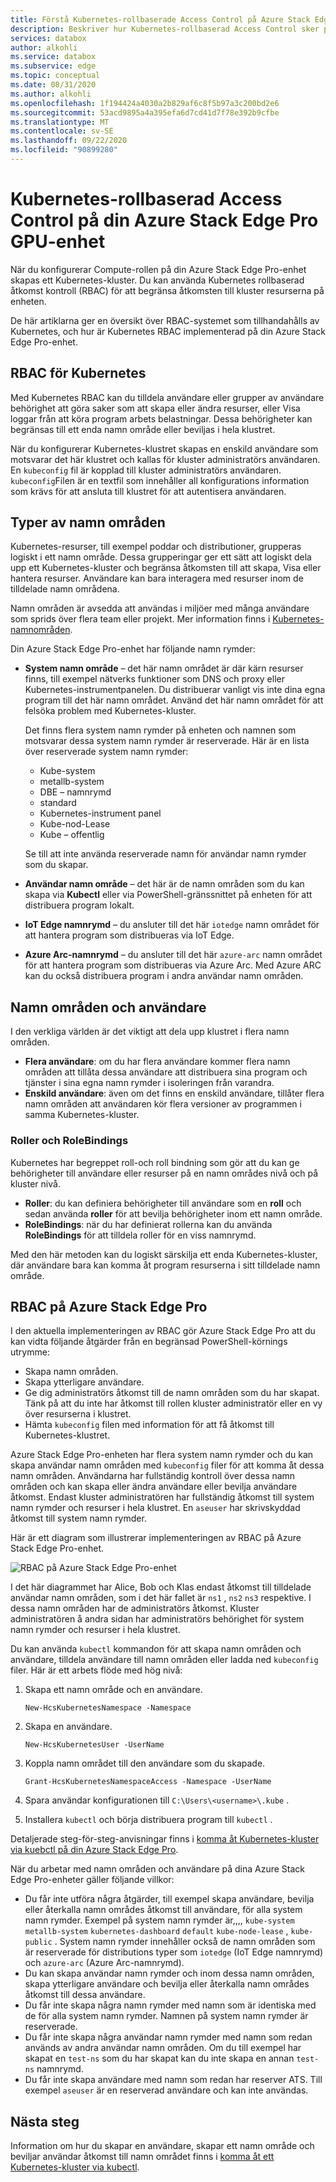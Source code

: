 ```yaml
---
title: Förstå Kubernetes-rollbaserade Access Control på Azure Stack Edge Pro-enhet | Microsoft Docs
description: Beskriver hur Kubernetes-rollbaserad Access Control sker på en Azure Stack Edge Pro-enhet.
services: databox
author: alkohli
ms.service: databox
ms.subservice: edge
ms.topic: conceptual
ms.date: 08/31/2020
ms.author: alkohli
ms.openlocfilehash: 1f194424a4030a2b829af6c8f5b97a3c200bd2e6
ms.sourcegitcommit: 53acd9895a4a395efa6d7cd41d7f78e392b9cfbe
ms.translationtype: MT
ms.contentlocale: sv-SE
ms.lasthandoff: 09/22/2020
ms.locfileid: "90899280"
---
```

# <a name="kubernetes-role-based-access-control-on-your-azure-stack-edge-pro-gpu-device"></a>Kubernetes-rollbaserad Access Control på din Azure Stack Edge Pro GPU-enhet


När du konfigurerar Compute-rollen på din Azure Stack Edge Pro-enhet skapas ett Kubernetes-kluster. Du kan använda Kubernetes rollbaserad åtkomst kontroll (RBAC) för att begränsa åtkomsten till kluster resurserna på enheten.

De här artiklarna ger en översikt över RBAC-systemet som tillhandahålls av Kubernetes, och hur är Kubernetes RBAC implementerad på din Azure Stack Edge Pro-enhet. 

## <a name="rbac-for-kubernetes"></a>RBAC för Kubernetes

Med Kubernetes RBAC kan du tilldela användare eller grupper av användare behörighet att göra saker som att skapa eller ändra resurser, eller Visa loggar från att köra program arbets belastningar. Dessa behörigheter kan begränsas till ett enda namn område eller beviljas i hela klustret. 

När du konfigurerar Kubernetes-klustret skapas en enskild användare som motsvarar det här klustret och kallas för kluster administratörs användaren.  En `kubeconfig` fil är kopplad till kluster administratörs användaren. `kubeconfig`Filen är en textfil som innehåller all konfigurations information som krävs för att ansluta till klustret för att autentisera användaren.

## <a name="namespaces-types"></a>Typer av namn områden

Kubernetes-resurser, till exempel poddar och distributioner, grupperas logiskt i ett namn område. Dessa grupperingar ger ett sätt att logiskt dela upp ett Kubernetes-kluster och begränsa åtkomsten till att skapa, Visa eller hantera resurser. Användare kan bara interagera med resurser inom de tilldelade namn områdena.

Namn områden är avsedda att användas i miljöer med många användare som sprids över flera team eller projekt. Mer information finns i [Kubernetes-namnområden](https://kubernetes.io/docs/concepts/overview/working-with-objects/namespaces/).

Din Azure Stack Edge Pro-enhet har följande namn rymder:

- **System namn område** – det här namn området är där kärn resurser finns, till exempel nätverks funktioner som DNS och proxy eller Kubernetes-instrumentpanelen. Du distribuerar vanligt vis inte dina egna program till det här namn området. Använd det här namn området för att felsöka problem med Kubernetes-kluster. 

    Det finns flera system namn rymder på enheten och namnen som motsvarar dessa system namn rymder är reserverade. Här är en lista över reserverade system namn rymder: 
    - Kube-system
    - metallb-system
    - DBE – namnrymd
    - standard
    - Kubernetes-instrument panel
    - Kube-nod-Lease
    - Kube – offentlig


    Se till att inte använda reserverade namn för användar namn rymder som du skapar. 
<!--- **default namespace** - This namespace is where pods and deployments are created by default when none is provided and you have admin access to this namespace. When you interact with the Kubernetes API, such as with `kubectl get pods`, the default namespace is used when none is specified.-->

- **Användar namn område** – det här är de namn områden som du kan skapa via **Kubectl** eller via PowerShell-gränssnittet på enheten för att distribuera program lokalt.
 
- **IoT Edge namnrymd** – du ansluter till det här `iotedge` namn området för att hantera program som distribueras via IoT Edge.

- **Azure Arc-namnrymd** – du ansluter till det här `azure-arc` namn området för att hantera program som distribueras via Azure Arc. Med Azure ARC kan du också distribuera program i andra användar namn områden. 

## <a name="namespaces-and-users"></a>Namn områden och användare

I den verkliga världen är det viktigt att dela upp klustret i flera namn områden. 

- **Flera användare**: om du har flera användare kommer flera namn områden att tillåta dessa användare att distribuera sina program och tjänster i sina egna namn rymder i isoleringen från varandra. 
- **Enskild användare**: även om det finns en enskild användare, tillåter flera namn områden att användaren kör flera versioner av programmen i samma Kubernetes-kluster.

### <a name="roles-and-rolebindings"></a>Roller och RoleBindings

Kubernetes har begreppet roll-och roll bindning som gör att du kan ge behörigheter till användare eller resurser på en namn områdes nivå och på kluster nivå. 

- **Roller**: du kan definiera behörigheter till användare som en **roll** och sedan använda **roller** för att bevilja behörigheter inom ett namn område. 
- **RoleBindings**: när du har definierat rollerna kan du använda **RoleBindings** för att tilldela roller för en viss namnrymd. 

Med den här metoden kan du logiskt särskilja ett enda Kubernetes-kluster, där användare bara kan komma åt program resurserna i sitt tilldelade namn område. 

## <a name="rbac-on-azure-stack-edge-pro"></a>RBAC på Azure Stack Edge Pro

I den aktuella implementeringen av RBAC gör Azure Stack Edge Pro att du kan vidta följande åtgärder från en begränsad PowerShell-körnings utrymme:

- Skapa namn områden.  
- Skapa ytterligare användare.
- Ge dig administratörs åtkomst till de namn områden som du har skapat. Tänk på att du inte har åtkomst till rollen kluster administratör eller en vy över resurserna i klustret.
- Hämta `kubeconfig` filen med information för att få åtkomst till Kubernetes-klustret.


Azure Stack Edge Pro-enheten har flera system namn rymder och du kan skapa användar namn områden med `kubeconfig` filer för att komma åt dessa namn områden. Användarna har fullständig kontroll över dessa namn områden och kan skapa eller ändra användare eller bevilja användare åtkomst. Endast kluster administratören har fullständig åtkomst till system namn rymder och resurser i hela klustret. En `aseuser` har skrivskyddad åtkomst till system namn rymder.

Här är ett diagram som illustrerar implementeringen av RBAC på Azure Stack Edge Pro-enhet.

![RBAC på Azure Stack Edge Pro-enhet](./media/azure-stack-edge-gpu-kubernetes-rbac/rbac-view-1.png)

I det här diagrammet har Alice, Bob och Klas endast åtkomst till tilldelade användar namn områden, som i det här fallet är `ns1` , `ns2` `ns3` respektive. I dessa namn områden har de administratörs åtkomst. Kluster administratören å andra sidan har administratörs behörighet för system namn rymder och resurser i hela klustret.

Du kan använda `kubectl` kommandon för att skapa namn områden och användare, tilldela användare till namn områden eller ladda ned `kubeconfig` filer. Här är ett arbets flöde med hög nivå:

1. Skapa ett namn område och en användare.  

    `New-HcsKubernetesNamespace -Namespace`  

2. Skapa en användare.  

    `New-HcsKubernetesUser -UserName`  

3. Koppla namn området till den användare som du skapade.  

    `Grant-HcsKubernetesNamespaceAccess -Namespace -UserName`  

4. Spara användar konfigurationen till `C:\Users\<username>\.kube` .  

5. Installera `kubectl` och börja distribuera program till `kubectl` . 

Detaljerade steg-för-steg-anvisningar finns i [komma åt Kubernetes-kluster via kuebctl på din Azure Stack Edge Pro](azure-stack-edge-gpu-create-kubernetes-cluster.md).


När du arbetar med namn områden och användare på dina Azure Stack Edge Pro-enheter gäller följande villkor:

- Du får inte utföra några åtgärder, till exempel skapa användare, bevilja eller återkalla namn områdes åtkomst till användare, för alla system namn rymder. Exempel på system namn rymder är,,,, `kube-system` `metallb-system` `kubernetes-dashboard` `default` `kube-node-lease` , `kube-public` . System namn rymder innehåller också de namn områden som är reserverade för distributions typer som `iotedge` (IoT Edge namnrymd) och `azure-arc` (Azure Arc-namnrymd).
- Du kan skapa användar namn rymder och inom dessa namn områden, skapa ytterligare användare och bevilja eller återkalla namn områdes åtkomst till dessa användare.
- Du får inte skapa några namn rymder med namn som är identiska med de för alla system namn rymder. Namnen på system namn rymder är reserverade.  
- Du får inte skapa några användar namn rymder med namn som redan används av andra användar namn områden. Om du till exempel har skapat en `test-ns` som du har skapat kan du inte skapa en annan `test-ns` namnrymd.
- Du får inte skapa användare med namn som redan har reserver ATS. Till exempel `aseuser` är en reserverad användare och kan inte användas.


## <a name="next-steps"></a>Nästa steg

Information om hur du skapar en användare, skapar ett namn område och beviljar användar åtkomst till namn området finns i [komma åt ett Kubernetes-kluster via kubectl](azure-stack-edge-gpu-create-kubernetes-cluster.md).

